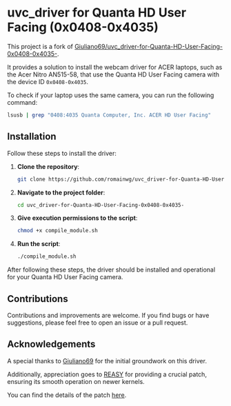 # uvc_driver for Quanta HD User Facing (0x0408-0x4035)

This project is a fork of [Giuliano69/uvc_driver-for-Quanta-HD-User-Facing-0x0408-0x4035-](https://github.com/Giuliano69/uvc_driver-for-Quanta-HD-User-Facing-0x0408-0x4035-).

It provides a solution to install the webcam driver for ACER laptops, such as the Acer Nitro AN515-58, that use the Quanta HD User Facing camera with the device ID `0x0408-0x4035`.

To check if your laptop uses the same camera, you can run the following command:

```bash
lsusb | grep "0408:4035 Quanta Computer, Inc. ACER HD User Facing"
```

## Installation

Follow these steps to install the driver:

1. **Clone the repository**:
   ```bash
   git clone https://github.com/romainwg/uvc_driver-for-Quanta-HD-User-Facing-0x0408-0x4035-.git
   ```

2. **Navigate to the project folder**:
   ```bash
   cd uvc_driver-for-Quanta-HD-User-Facing-0x0408-0x4035-
   ```

3. **Give execution permissions to the script**:
   ```bash
   chmod +x compile_module.sh
   ```

4. **Run the script**:
   ```bash
   ./compile_module.sh
   ```

After following these steps, the driver should be installed and operational for your Quanta HD User Facing camera.

## Contributions

Contributions and improvements are welcome. If you find bugs or have suggestions, please feel free to open an issue or a pull request.

## Acknowledgements

A special thanks to [Giuliano69](https://github.com/Giuliano69) for the initial groundwork on this driver.

Additionally, appreciation goes to [REASY](https://github.com/REASY) for providing a crucial patch, ensuring its smooth operation on newer kernels.

You can find the details of the patch [here](https://github.com/Giuliano69/uvc_driver-for-Quanta-HD-User-Facing-0x0408-0x4035-/issues/3#issuecomment-1715009720).
